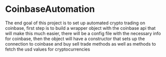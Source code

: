 # CoinbaseAutomation
The end goal of this project is to set up automated crypto trading on coinbase, first step is to build a wrapper object with the coinbase api that will make this much easier, there will be a config file with the necessary info for coinbase, then the object will have a constructor that sets up the connection to coinbase and buy sell trade methods as well as methods to fetch the usd values for cryptocurrencies